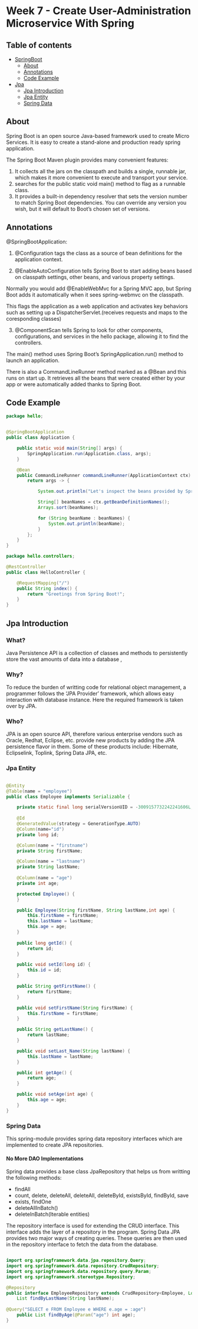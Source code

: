 
# Week 7 - Create User-Administration Microservice With Spring

## Table of contents

- [SpringBoot](#spring-boot)
  - [About](#about)
  - [Annotations](#annotations)
  - [Code Example](#code-example)
- [Jpa](#Jpa)
  - [Jpa Introduction](#jpa-introduction)
  - [Jpa Entity](#jpa-entity)
  - [Spring Data](#spring-data)



## About

Spring Boot is an open source Java-based framework used to create Micro Services.
It is easy to create a stand-alone and production ready spring application.



The Spring Boot Maven plugin provides many convenient features:

1) It collects all the jars on the classpath and builds a single, runnable jar, which makes it more convenient to execute and transport your service.
2) searches for the public static void main() method to flag as a runnable class.
3) It provides a built-in dependency resolver that sets the version number to match Spring Boot dependencies. 
You can override any version you wish, but it will default to Boot’s chosen set of versions.


## Annotations



@SpringBootApplication:

1) @Configuration tags the class as a source of bean definitions for the application context.

2) @EnableAutoConfiguration tells Spring Boot to start adding beans based on classpath settings, other beans, and various property settings.

Normally you would add @EnableWebMvc for a Spring MVC app, but Spring Boot adds it automatically when it sees spring-webmvc on the classpath. 

This flags the application as a web application and activates key behaviors such as setting up a DispatcherServlet.(receives requests and maps to the coresponding classes)


3) @ComponentScan tells Spring to look for other components, configurations, and services in the hello package, allowing it to find the controllers.


The main() method uses Spring Boot’s SpringApplication.run() method to launch an application.


There is also a CommandLineRunner method marked as a @Bean and this runs on start up. 
It retrieves all the beans that were created either by your app or were automatically added thanks to Spring Boot. 



## Code Example


```Java
package hello;


@SpringBootApplication
public class Application {

    public static void main(String[] args) {
        SpringApplication.run(Application.class, args);
    }

    @Bean
    public CommandLineRunner commandLineRunner(ApplicationContext ctx) {
        return args -> {

            System.out.println("Let's inspect the beans provided by Spring Boot:");

            String[] beanNames = ctx.getBeanDefinitionNames();
            Arrays.sort(beanNames);

            for (String beanName : beanNames) {
                System.out.println(beanName);
            }
        };
    }
}
```


```Java
package hello.controllers;

@RestController
public class HelloController {

    @RequestMapping("/")
    public String index() {
        return "Greetings from Spring Boot!";
    }
}
```


## Jpa Introduction

### What?
Java Persistence API is a collection of classes and methods to persistently store the vast amounts of data into a database ,

### Why?
To reduce the burden of writting code for relational object management, a programmer follows the ‘JPA Provider’ framework, which allows easy interaction with database instance. Here the required framework is taken over by JPA.

### Who?
JPA is an open source API, therefore various enterprise vendors such as Oracle, Redhat, Eclipse, etc. provide new products by adding the JPA persistence flavor in them. Some of these products include:
Hibernate, Eclipselink, Toplink, Spring Data JPA, etc.


### Jpa Entity


```Java

@Entity
@Table(name = "employee")
public class Employee implements Serializable {

	private static final long serialVersionUID = -3009157732242241606L;
  
	@Id
	@GeneratedValue(strategy = GenerationType.AUTO)
	@Column(name="id")
	private long id;

	@Column(name = "firstname")
	private String firstName;

	@Column(name = "lastname")
	private String lastName;
	
	@Column(name = "age")
	private int age;

	protected Employee() {
	}

	public Employee(String firstName, String lastName,int age) {
		this.firstName = firstName;
		this.lastName = lastName;
		this.age = age;
	}
	
	public long getId() {
		return id;
	}

	public void setId(long id) {
		this.id = id;
	}

	public String getFirstName() {
		return firstName;
	}

	public void setFirstName(String firstName) {
		this.firstName = firstName;
	}

	public String getLastName() {
		return lastName;
	}

	public void setLast_Name(String lastName) {
		this.lastName = lastName;
	}

	public int getAge() {
		return age;
	}

	public void setAge(int age) {
		this.age = age;
	}
}

```

### Spring Data

This spring-module provides spring data repository interfaces which are implemented to create JPA repositories.

#### No More DAO Implementations

Spring data provides a base class JpaRepository that helps us from writting the following methods:

- findAll
- count, delete, deleteAll, deleteAll, deleteById, existsById, findById, save
- exists, findOne
- deleteAllInBatch()
- deleteInBatch(Iterable<T> entities)
  
  
The repository interface is used for extending the CRUD interface. This interface adds the layer of a repository in the program. Spring Data JPA provides two major ways of creating queries. These queries are then used in the repository interface to fetch the data from the database.



```Java

import org.springframework.data.jpa.repository.Query;
import org.springframework.data.repository.CrudRepository;
import org.springframework.data.repository.query.Param;
import org.springframework.stereotype.Repository;

@Repository
public interface EmployeeRepository extends CrudRepository<Employee, Long>{
	List findByLastName(String lastName);
	
@Query("SELECT e FROM Employee e WHERE e.age = :age")
    public List findByAge(@Param("age") int age);
}


```
